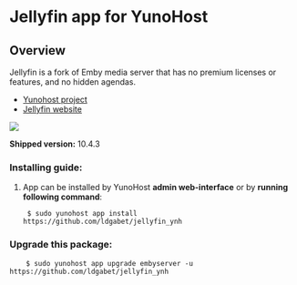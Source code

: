 # Jellyfin app for YunoHost
## Overview
Jellyfin is a fork of Emby media server that has no premium licenses or features, and no hidden agendas.

- [Yunohost project](https://yunohost.org)
- [Jellyfin website](https://jellyfin.github.io/)

![](https://raw.githubusercontent.com/jellyfin/jellyfin-ux/master/branding/SVG/banner-logo-solid.svg?sanitize=true)

**Shipped version:** 10.4.3

### Installing guide:

 1. App can be installed by YunoHost **admin web-interface** or by **running following command**:

         $ sudo yunohost app install https://github.com/ldgabet/jellyfin_ynh

 
### Upgrade this package:

        $ sudo yunohost app upgrade embyserver -u https://github.com/ldgabet/jellyfin_ynh

